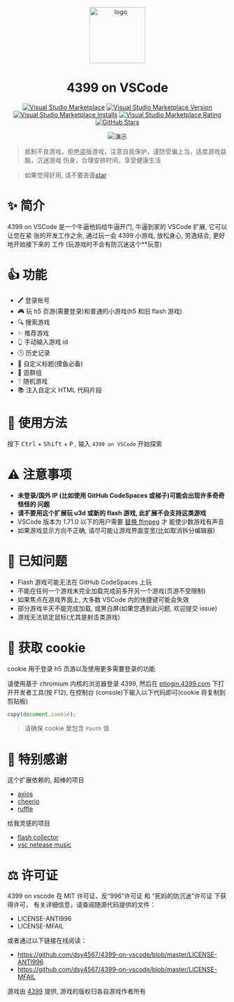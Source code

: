 <div align="center">

<img width="128" src="https://dsy4567.github.io/icon.png" alt="logo" title="logo" />

<h1 align="center">4399 on VSCode</h1>

[![Visual Studio Marketplace](https://img.shields.io/badge/Visual%20Studio-Marketplace-007acc.svg?style=flat-square)](https://marketplace.visualstudio.com/items?itemName=dsy4567.4399-on-vscode)
[![Visual Studio Marketplace Version](https://img.shields.io/visual-studio-marketplace/v/dsy4567.4399-on-vscode.svg?style=flat-square)](https://marketplace.visualstudio.com/items?itemName=dsy4567.4399-on-vscode)
[![Visual Studio Marketplace Installs](https://img.shields.io/visual-studio-marketplace/i/dsy4567.4399-on-vscode.svg?style=flat-square)](https://marketplace.visualstudio.com/items?itemName=dsy4567.4399-on-vscode)
[![Visual Studio Marketplace Rating](https://img.shields.io/visual-studio-marketplace/stars/dsy4567.4399-on-vscode.svg?style=flat-square)](https://marketplace.visualstudio.com/items?itemName=dsy4567.4399-on-vscode)
[![GitHub Stars](https://img.shields.io/github/stars/dsy4567/4399-on-vscode.svg?style=flat-square)](https://github.com/dsy4567/4399-on-vscode)

<img src="https://dsy4567.github.io/4-o-v.gif" alt="演示" title="演示" />
</div>

> 抵制不良游戏，拒绝盗版游戏，注意自我保护，谨防受骗上当，适度游戏益脑，沉迷游戏
> 伤身，合理安排时间，享受健康生活

> 如果觉得好用, 请不要吝啬[star](https://github.com/dsy4567/4399-on-vscode)

# ✨ 简介

4399 on VSCode 是一个牛逼他妈给牛逼开门, 牛逼到家的 VSCode 扩展, 它可以让您在紧
张的开发工作之余, 通过玩一会 4399 小游戏, 放松身心, 劳逸结合, 更好地开始接下来的
工作 (玩游戏时不会有防沉迷这个\*\*玩意)

# 👍 功能

-   🖊 登录账号
-   🎮 玩 h5 页游(需要登录)和普通的小游戏(h5 和旧 flash 游戏)
-   🔍 搜索游戏
-   ✨ 推荐游戏
-   👆 手动输入游戏 id
-   🕒 历史记录
-   🔧 自定义标题(摸鱼必备)
-   💬 逛群组
-   ❔ 随机游戏
-   📚 注入自定义 HTML 代码片段

# 🔨 使用方法

按下 <kbd>Ctrl</kbd> + <kbd>Shift</kbd> + <kbd>P</kbd> , 输入 `4399 on VSCode`
开始探索

# ⚠️ 注意事项

-   **未登录/国外 IP (比如使用 GitHub CodeSpaces 或梯子)可能会出现许多奇奇怪怪的
    问题**
-   **请不要用这个扩展玩 u3d 或新的 flash 游戏, 此扩展不会支持这类游戏**
-   VSCode 版本为 1.71.0 以下的用户需要
    [替换 ffmpeg](https://github.com/nondanee/vsc-netease-music#requirement) 才
    能使少数游戏有声音
-   如果游戏显示方向不正确, 请尽可能让游戏界面变宽(比如取消拆分编辑器)

# 📢 已知问题

-   Flash 游戏可能无法在 GitHub CodeSpaces 上玩
-   不能在任何一个游戏未完全加载完成前多开另一个游戏(页游不受限制)
-   如果焦点在游戏界面上, 大多数 VSCode 内的快捷键可能会失效
-   部分游戏半天不能完成加载, 或黑白屏(如果您遇到此问题, 欢迎提交 issue)
-   游戏无法锁定鼠标(尤其是射击类游戏)

# 🍪 获取 cookie

cookie 用于登录 h5 页游以及使用更多需要登录的功能

请使用基于 chromium 内核的浏览器登录 4399, 然后在
[ptlogin.4399.com](https://ptlogin.4399.com) 下打开开发者工具(按 F12), 在控制台
(console)下输入以下代码即可(cookie 将复制到剪贴板)

```javascript
copy(document.cookie);
```

> 请确保 cookie 里包含 `Pauth` 值

# 🤝 特别感谢

这个扩展依赖的, 超棒的项目

-   [axios](https://github.com/axios/axios)
-   [cheerio](https://github.com/cheeriojs/cheerio)
-   [ruffle](https://github.com/ruffle-rs/ruffle)

给我灵感的项目

-   [flash collector](https://github.com/cnotech/flash-collector)
-   [vsc netease music](https://github.com/nondanee/vsc-netease-music)

# ⚖️ 许可证

4399 on vscode 在 MIT 许可证、反“996”许可证 和 “死妈的防沉迷”许可证 下获得许可，
有关详细信息，请查阅随源代码提供的文件：

-   LICENSE-ANTI996
-   LICENSE-MFAIL

或者通过以下链接在线阅读：

-   https://github.com/dsy4567/4399-on-vscode/blob/master/LICENSE-ANTI996
-   https://github.com/dsy4567/4399-on-vscode/blob/master/LICENSE-MFAIL

游戏由 [4399](http://www.4399.com) 提供, 游戏的版权归各自游戏作者所有
